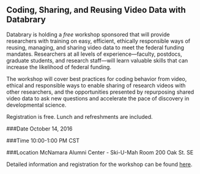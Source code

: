 ## Coding, Sharing, and Reusing Video Data with Databrary

Databrary is holding a *free* workshop sponsored that will provide researchers with training on easy, efficient, ethically responsible ways of reusing, managing, and sharing video data to meet the federal funding mandates. Researchers at all levels of experience—faculty, postdocs, graduate students, and research staff—will learn valuable skills that can increase the likelihood of federal funding.

The workshop will cover best practices for coding behavior from video, ethical and responsible ways to enable sharing of research videos with other researchers, and the opportunities presented by repurposing shared video data to ask new questions and accelerate the pace of discovery in developmental science. 

Registration is free. Lunch and refreshments are included. 

###Date
October 14, 2016

###Time
10:00-1:00 PM CST

###Location
McNamara Alumni Center - Ski-U-Mah Room
200 Oak St. SE

Detailed information and registration for the workshop can be found [here](http://goo.gl/forms/rhLBVAU5M6).
